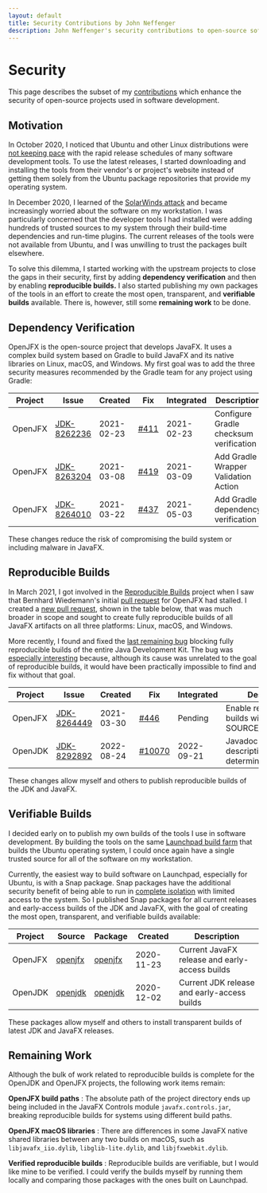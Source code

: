```yaml
---
layout: default
title: Security Contributions by John Neffenger
description: John Neffenger's security contributions to open-source software.
---
```


# Security

This page describes the subset of my [contributions](contributions.html) which enhance the security of open-source projects used in software development.

## Motivation

In October 2020, I noticed that Ubuntu and other Linux distributions were [not keeping pace](https://answers.launchpad.net/ubuntu/+source/openjdk-15/+question/693547) with the rapid release schedules of many software development tools.
To use the latest releases, I started downloading and installing the tools from their vendor's or project's website instead of getting them solely from the Ubuntu package repositories that provide my operating system.

In December 2020, I learned of the [SolarWinds attack](https://www.linux.com/news/preventing-supply-chain-attacks-like-solarwinds/) and became increasingly worried about the software on my workstation.
I was particularly concerned that the developer tools I had installed were adding hundreds of trusted sources to my system through their build-time dependencies and run-time plugins.
The current releases of the tools were not available from Ubuntu, and I was unwilling to trust the packages built elsewhere.

To solve this dilemma, I started working with the upstream projects to close the gaps in their security, first by adding **dependency verification** and then by enabling **reproducible builds.**
I also started publishing my own packages of the tools in an effort to create the most open, transparent, and **verifiable builds** available.
There is, however, still some **remaining work** to be done.

## Dependency Verification

OpenJFX is the open-source project that develops JavaFX.
It uses a complex build system based on Gradle to build JavaFX and its native libraries on Linux, macOS, and Windows.
My first goal was to add the three security measures recommended by the Gradle team for any project using Gradle:

| Project | Issue             | Created    | Fix        | Integrated | Description                            |
| ------- | ----------------- | ---------- | ---------- | ---------- | -------------------------------------- |
| OpenJFX | [JDK-8262236][a1] | 2021-02-23 | [#411][b1] | 2021-02-23 | Configure Gradle checksum verification |
| OpenJFX | [JDK-8263204][a2] | 2021-03-08 | [#419][b2] | 2021-03-09 | Add Gradle Wrapper Validation Action   |
| OpenJFX | [JDK-8264010][a3] | 2021-03-22 | [#437][b3] | 2021-05-03 | Add Gradle dependency verification     |

[a1]: https://bugs.openjdk.org/browse/JDK-8262236
[a2]: https://bugs.openjdk.org/browse/JDK-8263204
[a3]: https://bugs.openjdk.org/browse/JDK-8264010

[b1]: https://github.com/openjdk/jfx/pull/411
[b2]: https://github.com/openjdk/jfx/pull/419
[b3]: https://github.com/openjdk/jfx/pull/437

These changes reduce the risk of compromising the build system or including malware in JavaFX.

## Reproducible Builds

In March 2021, I got involved in the [Reproducible Builds](https://reproducible-builds.org/who/people/) project when I saw that Bernhard Wiedemann's initial [pull request](https://github.com/openjdk/jfx/pull/99) for OpenJFX had stalled.
I created a [new pull request](https://github.com/openjdk/jfx/pull/446), shown in the table below, that was much broader in scope and sought to create fully reproducible builds of all JavaFX artifacts on all three platforms: Linux, macOS, and Windows.

More recently, I found and fixed the [last remaining bug](https://bugs.openjdk.org/browse/JDK-8292892?jql=labels%3Dreproducible-build) blocking fully reproducible builds of the entire Java Development Kit.
The bug was [especially interesting](https://github.com/openjdk/jdk/pull/10070#issuecomment-1230888930) because, although its cause was unrelated to the goal of reproducible builds, it would have been practically impossible to find and fix without that goal.

| Project | Issue             | Created    | Fix          | Integrated | Description                                       |
| ------- | ----------------- | ---------- | ------------ | ---------- | ------------------------------------------------- |
| OpenJFX | [JDK-8264449][c1] | 2021-03-30 | [#446][d1]   | Pending    | Enable reproducible builds with SOURCE_DATE_EPOCH |
| OpenJDK | [JDK-8292892][c2] | 2022-08-24 | [#10070][d2] | 2022-09-21 | Javadoc index descriptions are not deterministic  |

These changes allow myself and others to publish reproducible builds of the JDK and JavaFX.

[c1]: https://bugs.openjdk.org/browse/JDK-8264449
[c2]: https://bugs.openjdk.org/browse/JDK-8292892

[d1]: https://github.com/openjdk/jfx/pull/446
[d2]: https://github.com/openjdk/jdk/pull/10070

## Verifiable Builds

I decided early on to publish my own builds of the tools I use in software development.
By building the tools on the same [Launchpad build farm](https://launchpad.net/builders) that builds the Ubuntu operating system, I could once again have a single trusted source for all of the software on my workstation.

Currently, the easiest way to build software on Launchpad, especially for Ubuntu, is with a Snap package.
Snap packages have the additional security benefit of being able to run in [complete isolation](https://snapcraft.io/docs/snap-confinement) with limited access to the system.
So I published Snap packages for all current releases and early-access builds of the JDK and JavaFX, with the goal of creating the most open, transparent, and verifiable builds available:

| Project | Source        | Package       | Created    | Description                                    |
| ------- | ------------- | ------------- | ---------- | ---------------------------------------------- |
| OpenJFX | [openjfx][e1] | [openjfx][f1] | 2020-11-23 | Current JavaFX release and early-access builds |
| OpenJDK | [openjdk][e2] | [openjdk][f2] | 2020-12-02 | Current JDK release and early-access builds    |

These packages allow myself and others to install transparent builds of latest JDK and JavaFX releases.

[e1]: https://github.com/jgneff/openjfx
[e2]: https://github.com/jgneff/openjdk

[f1]: https://snapcraft.io/openjfx
[f2]: https://snapcraft.io/openjdk

## Remaining Work

Although the bulk of work related to reproducible builds is complete for the OpenJDK and OpenJFX projects, the following work items remain:

**OpenJFX build paths**
: The absolute path of the project directory ends up being included in the JavaFX Controls module `javafx.controls.jar`, breaking reproducible builds for systems using different build paths.

**OpenJFX macOS libraries**
: There are differences in some JavaFX native shared libraries between any two builds on macOS, such as `libjavafx_iio.dylib`, `libglib-lite.dylib`, and `libjfxwebkit.dylib`.

**Verified reproducible builds**
: Reproducible builds are verifiable, but I would like mine to be verified.
I could verify the builds myself by running them locally and comparing those packages with the ones built on Launchpad.
